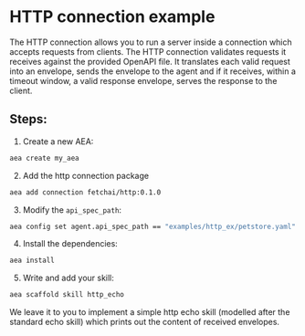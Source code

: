 # HTTP connection example

The HTTP connection allows you to run a server inside a connection which accepts requests from clients. The HTTP connection validates requests it receives against the provided OpenAPI file. It translates each valid request into an envelope, sends the envelope to the agent and if it receives, within a timeout window, a valid response envelope, serves the response to the client.

## Steps:

1. Create a new AEA:

``` bash
aea create my_aea
```

2. Add the http connection package

``` bash
aea add connection fetchai/http:0.1.0
```

3. Modify the `api_spec_path`:

``` bash
aea config set agent.api_spec_path == "examples/http_ex/petstore.yaml"
```

4. Install the dependencies:

``` bash
aea install
```

5. Write and add your skill:

``` bash
aea scaffold skill http_echo
```

We leave it to you to implement a simple http echo skill (modelled after the standard echo skill) which prints out the content of received envelopes.
